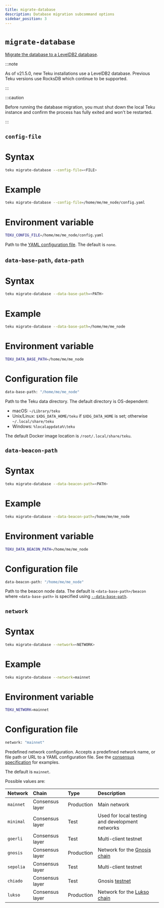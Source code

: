 ```yaml
---
title: migrate-database
description: Database migration subcommand options
sidebar_position: 3
---
```


# `migrate-database`

[Migrate the database to a LevelDB2 database](../../../how-to/migrate-database.md).

:::note

As of v21.5.0, new Teku installations use a LevelDB2 database. Previous Teku versions use RocksDB which continue to be supported.

:::

:::caution

Before running the database migration, you must shut down the local Teku instance and confirm the process has fully exited and won't be restarted.

:::

## `config-file`

<!--tabs-->

# Syntax

```bash
teku migrate-database --config-file=<FILE>
```

# Example

```bash
teku migrate-database --config-file=/home/me/me_node/config.yaml
```

# Environment variable

```bash
TEKU_CONFIG_FILE=/home/me/me_node/config.yaml
```

<!--/tabs-->

Path to the [YAML configuration file](../../../how-to/configure/use-config-file.md). The default is `none`.

## `data-base-path`, `data-path`

<!--tabs-->

# Syntax

```bash
teku migrate-database --data-base-path=<PATH>
```

# Example

```bash
teku migrate-database --data-base-path=/home/me/me_node
```

# Environment variable

```bash
TEKU_DATA_BASE_PATH=/home/me/me_node
```

# Configuration file

```bash
data-base-path: "/home/me/me_node"
```

<!--/tabs-->

Path to the Teku data directory. The default directory is OS-dependent:

- macOS: `~/Library/teku`
- Unix/Linux: `$XDG_DATA_HOME/teku` if `$XDG_DATA_HOME` is set; otherwise `~/.local/share/teku`
- Windows: `%localappdata%\teku`

The default Docker image location is `/root/.local/share/teku`.

## `data-beacon-path`

<!--tabs-->

# Syntax

```bash
teku migrate-database --data-beacon-path=<PATH>
```

# Example

```bash
teku migrate-database --data-beacon-path=/home/me/me_node
```

# Environment variable

```bash
TEKU_DATA_BEACON_PATH=/home/me/me_node
```

# Configuration file

```bash
data-beacon-path: "/home/me/me_node"
```

<!--/tabs-->

Path to the beacon node data. The default is `<data-base-path>/beacon` where `<data-base-path>` is specified using [`--data-base-path`](#data-base-path-data-path).

## `network`

<!--tabs-->

# Syntax

```bash
teku migrate-database --network=<NETWORK>
```

# Example

```bash
teku migrate-database --network=mainnet
```

# Environment variable

```bash
TEKU_NETWORK=mainnet
```

# Configuration file

```bash
network: "mainnet"
```

<!--/tabs-->

Predefined network configuration. Accepts a predefined network name, or file path or URL to a YAML configuration file. See the [consensus specification](https://github.com/ethereum/consensus-specs/tree/master/configs) for examples.

The default is `mainnet`.

Possible values are:

| Network | Chain | Type | Description |
| :-- | :-- | :-- | :-- |
| `mainnet` | Consensus layer | Production | Main network |
| `minimal` | Consensus layer | Test | Used for local testing and development networks |
| `goerli` | Consensus layer | Test | Multi-client testnet |
| `gnosis` | Consensus layer | Production | Network for the [Gnosis chain](https://www.gnosis.io/) |
| `sepolia` | Consensus layer | Test | Multi-client testnet |
| `chiado` | Consensus layer | Test | Gnosis [testnet](https://docs.gnosischain.com/about/networks/chiado/) |
| `lukso` | Consensus layer | Production | Network for the [Lukso chain](https://lukso.network/) |
